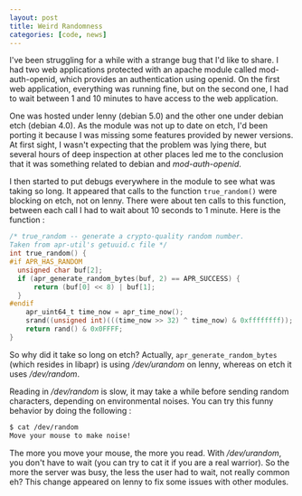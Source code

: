 ```yaml
---
layout: post
title: Weird Randomness
categories: [code, news]
---
```


I've been struggling for a while with a strange bug that I'd like to
share. I had two web applications protected with an apache module
called mod-auth-openid, which provides an authentication using
openid. On the first web application, everything was running fine, but
on the second one, I had to wait between 1 and 10 minutes to have
access to the web application.

One was hosted under lenny (debian 5.0) and the other one under debian
etch (debian 4.0). As the module was not up to date on etch, I'd been
porting it because I was missing some features provided by newer
versions. At first sight, I wasn't expecting that the problem was
lying there, but several hours of deep inspection at other places led
me to the conclusion that it was something related to debian and
*mod-auth-openid*.

I then started to put debugs everywhere in the module to see what was
taking so long. It appeared that calls to the function `true_random()`
were blocking on etch, not on lenny.  There were about ten calls to
this function, between each call I had to wait about 10 seconds to 1
minute. Here is the function :

```c
/* true_random -- generate a crypto-quality random number. 
Taken from apr-util's getuuid.c file */
int true_random() {
#if APR_HAS_RANDOM
  unsigned char buf[2];
  if (apr_generate_random_bytes(buf, 2) == APR_SUCCESS) {
      return (buf[0] << 8) | buf[1];
  }
#endif
    apr_uint64_t time_now = apr_time_now();
    srand((unsigned int)(((time_now >> 32) ^ time_now) & 0xffffffff));
    return rand() & 0x0FFFF;
}
```

So why did it take so long on etch? Actually,
`apr_generate_random_bytes` (which resides in libapr) is using
_/dev/urandom_ on lenny, whereas on etch it uses _/dev/random_.

Reading in _/dev/random_ is slow, it may take a while before sending
random characters, depending on environmental noises. You can try this
funny behavior by doing the following :

```bash
$ cat /dev/random
Move your mouse to make noise!
```

The more you move your mouse, the more you read.  With _/dev/urandom_,
you don't have to wait (you can try to cat it if you are a real
warrior).  So the more the server was busy, the less the user had to
wait, not really common eh? This change appeared on lenny to fix some
issues with other modules.
